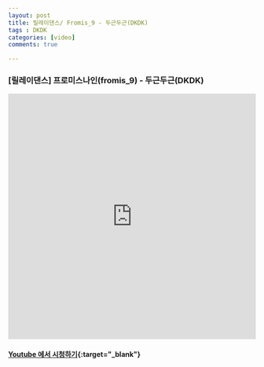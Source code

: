 ```yaml
---
layout: post
title: 릴레이댄스/ Fromis_9 - 두근두근(DKDK)
tags : DKDK
categories: [video]
comments: true

---
```


### [릴레이댄스] 프로미스나인(fromis_9) - 두근두근(DKDK)

<iframe width="100%" height="500" src="https://www.youtube.com/embed/PEBhTREkd8g?rel=0" frameborder="0" allow="autoplay; encrypted-media" allowfullscreen></iframe>

#### [Youtube 에서 시청하기](https://www.youtube.com/watch?v=PEBhTREkd8g){:target="_blank"}
